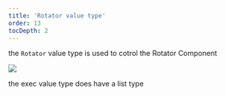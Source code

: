 ```yaml
---
title: 'Rotator value type'
order: 13
tocDepth: 2
---
```


the ``` Rotator ``` value type is used to cotrol the Rotator Component

![](https://github.com/Alexa-RR/RecRoomCV2-Docs/blob/master/content/Images/Bool.gif?raw=true)

<info> the exec value type does have a list type </info>